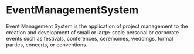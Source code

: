 # EventManagementSystem
Event Management System is the application of project management to the creation and development of small or large-scale personal or corporate events such as festivals, conferences, ceremonies, weddings, formal parties, concerts, or conventions.
